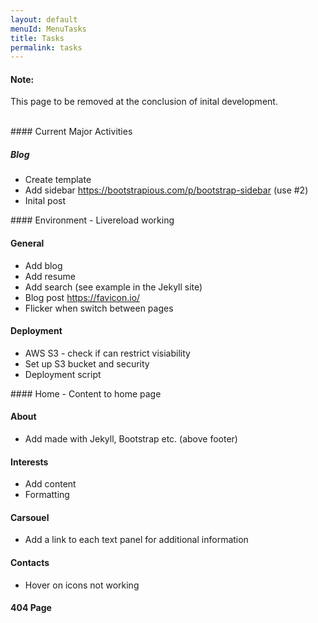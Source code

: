 ```yaml
---
layout: default
menuId: MenuTasks
title: Tasks
permalink: tasks
---
```

<div class="alert alert-warning">
  <div class="">
    <h4 class="alert-heading">Note: </h4>
    <!--
    <h5 class="alert-subheading">Page not found</h5>
    -->
    <p class="">This page to be removed at the conclusion of inital development.</p>
    <!--
    <a href="#" class="card-link">Card link</a>
    <a href="#" class="card-link">Another link</a>
    -->
  </div>
</div>

<br>

<div class="container">
<div class="row">

<div class="col-md-4">            
<div markdown="1">
#### Current Major Activities 

##### Blog
- Create template
- Add sidebar https://bootstrapious.com/p/bootstrap-sidebar (use #2)
- Inital post

</div>
</div>

<div class="col-md-4">
<div markdown="1">
#### Environment
- Livereload working

#### General
- Add blog
- Add resume
- Add search (see example in the Jekyll site)
- Blog post https://favicon.io/
- Flicker when switch between pages

#### Deployment
- AWS S3 - check if can restrict visiability 
- Set up S3 bucket and security
- Deployment script
</div>
</div>

<div class="col-md-4">
<div markdown="1">
#### Home
- Content to home page

#### About
- Add made with Jekyll, Bootstrap etc. (above footer)

#### Interests
- Add content
- Formatting

#### Carsouel
- Add a link to each text panel for additional information

#### Contacts
- Hover on icons not working

#### 404 Page

</div>
</div>
        
</div>
</div>


